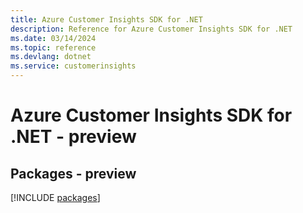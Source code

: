 ```yaml
---
title: Azure Customer Insights SDK for .NET
description: Reference for Azure Customer Insights SDK for .NET
ms.date: 03/14/2024
ms.topic: reference
ms.devlang: dotnet
ms.service: customerinsights
---
```

# Azure Customer Insights SDK for .NET - preview
## Packages - preview
[!INCLUDE [packages](customer-insights-index.md)]